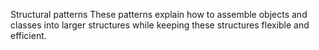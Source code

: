 Structural patterns
These patterns explain how to assemble objects and classes into larger structures while keeping these structures flexible and efficient.
